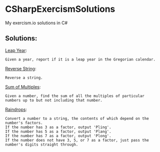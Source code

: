 # CSharpExercismSolutions
My exercism.io solutions in C#
## Solutions:

[Leap Year](http://exercism.io/submissions/0860d3602948432ea06424bc1a64146b):

```Given a year, report if it is a leap year in the Gregorian calendar.```

[Reverse String](http://exercism.io/submissions/6149390e8532408e8e42796caa3d62f3):


```Reverse a string.```

[Sum of Multiples](http://exercism.io/submissions/daa47594ddfe4ebcb6a83aab2cda809b):

```Given a number, find the sum of all the multiples of particular numbers up to but not including that number.```

[Raindrops](http://exercism.io/submissions/493019f23c6d490fa562e0209a1bb258):

```
Convert a number to a string, the contents of which depend on the number's factors.
If the number has 3 as a factor, output 'Pling'.
If the number has 5 as a factor, output 'Plang'.
If the number has 7 as a factor, output 'Plong'.
If the number does not have 3, 5, or 7 as a factor, just pass the number's digits straight through.
```
